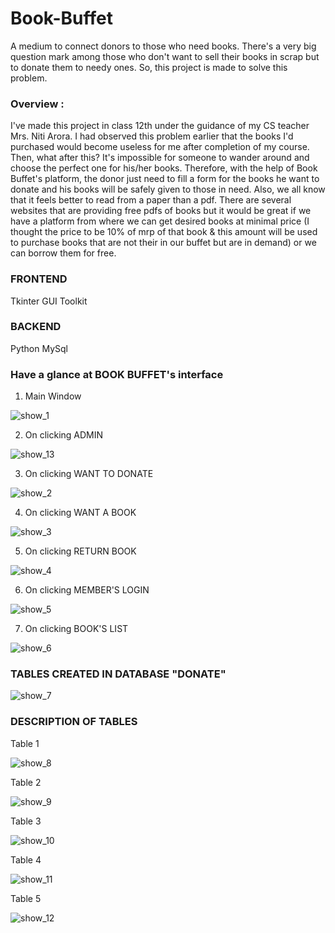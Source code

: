 # Book-Buffet
A medium to connect donors to those who need books. There's a very big question mark among those who don't want to sell their books in scrap but to donate them to needy ones. So, this project is made to solve this problem.

### Overview :
I've made this project in class 12th under the guidance of my CS teacher Mrs. Niti Arora. I had observed this problem earlier that the books I'd purchased would become useless for me after completion of my course. Then, what after this?
It's impossible for someone to wander around and choose the perfect one for his/her books. Therefore, with the help of Book Buffet's platform, the donor just need to fill a form for the books he want to donate and his books will be safely given to those in need.
Also, we all know that it feels better to read from a paper than a pdf. There are several websites that are providing free pdfs of books but it would be great if we have a platform from where we can get desired books at minimal price (I thought the price to be 10% of mrp of that book & this amount will be used to purchase books that are not their in our buffet but are in demand) or we can borrow them for free.

### FRONTEND
Tkinter GUI Toolkit
### BACKEND
Python
MySql

### Have a glance at BOOK BUFFET's interface

1. Main Window

![show_1](https://user-images.githubusercontent.com/53565103/199497832-63884546-20cb-4106-98ce-e6464d92581d.png)

2. On clicking ADMIN

![show_13](https://user-images.githubusercontent.com/53565103/199498069-bfb76c3f-22b7-453c-afad-ab8c4a8f6e53.png)

3. On clicking WANT TO DONATE

![show_2](https://user-images.githubusercontent.com/53565103/199498278-d14c24a0-c275-4aa1-aa7b-bdd9910ea3ea.png)

4. On clicking WANT A BOOK

![show_3](https://user-images.githubusercontent.com/53565103/199498941-28c32dcd-5395-4343-8498-d442a86341bd.png)

5. On clicking RETURN BOOK

![show_4](https://user-images.githubusercontent.com/53565103/199499151-52048239-d118-4920-8e6b-99684d0f72b2.png)

6. On clicking MEMBER'S LOGIN

![show_5](https://user-images.githubusercontent.com/53565103/199499397-50efbc49-017e-41ec-a0c9-3aba11485d3d.png)

7. On clicking BOOK'S LIST

![show_6](https://user-images.githubusercontent.com/53565103/199499586-d8aa2721-400f-4b05-beb9-27ad7e478eaf.png)

### TABLES CREATED IN DATABASE "DONATE"

![show_7](https://user-images.githubusercontent.com/53565103/199500179-b34d90be-5bd3-4325-8bf4-0d54abffd797.png)

### DESCRIPTION OF TABLES

Table 1

![show_8](https://user-images.githubusercontent.com/53565103/199500378-fc0fe359-ca20-4018-abe9-71cb045549be.png)

Table 2

![show_9](https://user-images.githubusercontent.com/53565103/199500450-da4d0bc5-2daf-47f0-82dc-0a26965dc086.png)

Table 3

![show_10](https://user-images.githubusercontent.com/53565103/199500517-55e5dc52-68a4-4dde-9a6a-48dc91099f8c.png)

Table 4

![show_11](https://user-images.githubusercontent.com/53565103/199500583-de42bb0f-689e-4d66-b46f-b91709b849eb.png)

Table 5

![show_12](https://user-images.githubusercontent.com/53565103/199500636-00c3f758-2592-4b6f-b4ea-f81468a47703.png)
